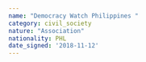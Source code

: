 ```yaml
---
name: "Democracy Watch Philippines "
category: civil_society
nature: "Association"
nationality: PHL
date_signed: '2018-11-12'
---
```

    